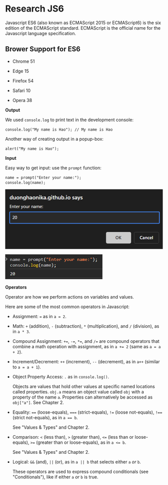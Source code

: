 # Research JS6

Javascript ES6 (also known as ECMAScript 2015 or ECMAScript6) is the six edition of the ECMAScript standard. ECMAScript is the official name for the Javascript language specification.

**Brower Support for ES6**
---
  

- Chrome 51

- Edge 15

- Firefox 54

- Safari 10

- Opera 38


**Output**

We used `console.log` to print text in the development console:
```
console.log("My name is Hao"); // My name is Hao
```

Another way of creating output in a popup-box:
```
alert("My name is Hao");
```

**Input**

Easy way to get input: use the `prompt` function:

```
name = prompt("Enter your name:");
console.log(name);
```
![Alt text](image-1.png)

![Alt text](image-2.png)

**Operators**

Operator are how we perform actions on variables and values.

Here are some of the most common operators in Javascript:

* Assignment: `=` as in `a = 2`.
* Math: `+` (addition), `-` (subtraction), `*` (multiplication), and `/` (division), as in `a * 3`.
* Compound Assignment: `+=`, `-=`, `*=`, and `/=` are compound operators that combine a math operation with assignment, as in `a += 2` (same as `a = a + 2`).
* Increment/Decrement: `++` (increment), `--` (decrement), as in `a++` (similar to `a = a + 1`).
* Object Property Access: `.` as in `console.log()`.

   Objects are values that hold other values at specific named locations called properties. `obj.a` means an object value called `obj` with a property of the name `a`. Properties can alternatively be accessed as `obj["a"]`. See Chapter 2.
* Equality: `==` (loose-equals), `===` (strict-equals), `!=` (loose not-equals), `!==` (strict not-equals), as in `a == b`.

   See "Values & Types" and Chapter 2.
* Comparison: `<` (less than), `>` (greater than), `<=` (less than or loose-equals), `>=` (greater than or loose-equals), as in `a <= b`.

   See "Values & Types" and Chapter 2.
* Logical: `&&` (and), `||` (or), as in `a || b` that selects either `a` *or* `b`.

   These operators are used to express compound conditionals (see "Conditionals"), like if either `a` *or* `b` is true.